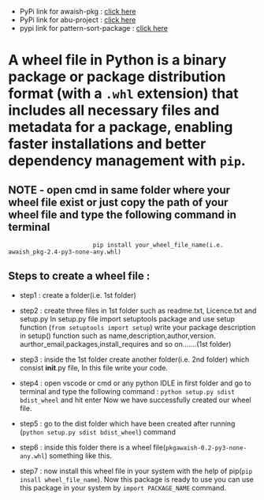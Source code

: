 - PyPi link for awaish-pkg : [click here](https://pypi.org/project/awaish-pkg/)
- PyPi link for abu-project : [click here](https://pypi.org/project/abu-project/)
- pypi link for pattern-sort-package : [click here](https://pypi.org/project/pattern-sort-package/)

# **A wheel file in Python is a binary package or package distribution format (with a `.whl` extension) that includes all necessary files and metadata for a package, enabling faster installations and better dependency management with `pip`.**
## NOTE - open cmd in same folder where your wheel file exist or just copy the path of your wheel file and type the following command in terminal
                            pip install your_wheel_file_name(i.e. awaish_pkg-2.4-py3-none-any.whl)

## Steps to create a wheel file :
- step1 : create a folder(i.e. 1st folder)
- step2 : create three files in 1st folder such as readme.txt,
        Licence.txt and setup.py
        In setup.py file import setuptools package and use setup function (`from setuptools import setup`) 
        write your package description in setup()
        function such as name,description,author,version.
        aurthor_email,packages,install_requires and
        so on.......(1st folder)
- step3 : inside the 1st folder create another folder(i.e. 2nd folder)
        which consist __init__.py file, In this file
        write your code.

- step4 : open vscode or cmd or any python IDLE in first
         folder and go to terminal and type the following command : 
                `python setup.py sdist bdist_wheel`
        and hit enter
        Now we have successfully created our wheel file.
- step5 : go to the dist folder which have been created after running (`python setup.py sdist bdist_wheel`) command
- step6 : inside this folder there is a wheel file(`pkgawaish-0.2-py3-none-any.whl`) something like this.
- step7 : now install this wheel file in your system with the help of pip(`pip insall wheel_file_name`).
        Now this package is ready to use you can use this package in your system by `import PACKAGE_NAME` command.




                            
